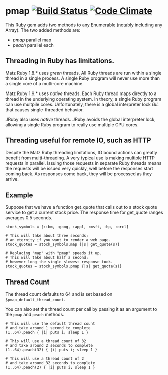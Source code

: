 pmap [![Build Status](https://secure.travis-ci.org/bruceadams/pmap.png)](http://travis-ci.org/bruceadams/pmap) [![Code Climate](https://codeclimate.com/github/bruceadams/pmap.png)](https://codeclimate.com/github/bruceadams/pmap)
====

This Ruby gem adds two methods to any Enumerable (notably including
any Array). The two added methods are:

* _pmap_ parallel map
* _peach_ parallel each

Threading in Ruby has limitations.
----------------------------------

Matz Ruby 1.8.* uses _green_ threads. All Ruby threads are run within
a single thread in a single process. A single Ruby program will never
use more than a single core of a mutli-core machine.

Matz Ruby 1.9.* uses _native_ threads. Each Ruby thread maps directly
to a thread in the underlying operating system. In theory, a single
Ruby program can use multpile cores. Unfortunately, there is a global
interpreter lock _GIL_ that causes single-threaded behavior.

JRuby also uses _native_ threads. JRuby avoids the global interpreter
lock, allowing a single Ruby program to really use multiple CPU cores.

Threading useful for remote IO, such as HTTP
--------------------------------------------

Despite the Matz Ruby threading limitations, IO bound actions can
greatly benefit from multi-threading. A very typical use is making
multiple HTTP requests in parallel. Issuing those requests in separate
Ruby threads means the requests will be issued very quickly, well
before the responses start coming back. As responses come back, they
will be processed as they arrive.

Example
-------

Suppose that we have a function get_quote that calls out to a stock
quote service to get a current stock price. The response time for
get_quote ranges averages 0.5 seconds.

    stock_symbols = [:ibm, :goog, :appl, :msft, :hp, :orcl]

    # This will take about three seconds;
    # an eternity if you want to render a web page.
    stock_quotes = stock_symbols.map {|s| get_quote(s)}

    # Replacing "map" with "pmap" speeds it up.
    # This will take about half a second;
    # however long the single slowest response took.
    stock_quotes = stock_symbols.pmap {|s| get_quote(s)}
    
Thread Count
------------

The thread count defaults to 64 and is set based on `$pmap_default_thread_count`.

You can also set the thread count per call by passing it as an argument to the `pmap` and `peach` methods.

    # This will use the default thread count 
    # and take around 1 second to complete
    (1..64).peach { |i| puts i; sleep 1 }
    
    # This will use a thread count of 32 
    # and take around 2 seconds to complete
    (1..64).peach(32) { |i| puts i; sleep 1 }
    
    # This will use a thread count of 2 
    # and take around 32 seconds to complete
    (1..64).peach(2) { |i| puts i; sleep 1 }
